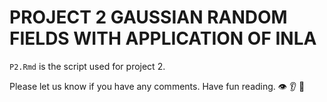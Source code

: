 # PROJECT 2 GAUSSIAN RANDOM FIELDS WITH APPLICATION OF INLA

`P2.Rmd` is the script used for project 2.


Please let us know if you have any comments.
Have fun reading.
:eye: :ear: :see_no_evil:
